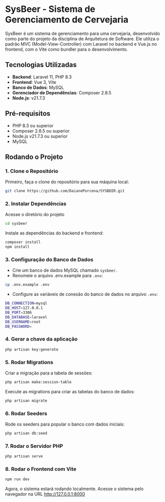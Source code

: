 # SysBeer - Sistema de Gerenciamento de Cervejaria

SysBeer é um sistema de gerenciamento para uma cervejaria, desenvolvido como parte do projeto da disciplina de Arquitetura de Software. Ele utiliza o padrão MVC (Model-View-Controller) com Laravel no backend e Vue.js no frontend, com o Vite como bundler para o desenvolvimento.

## Tecnologias Utilizadas

- **Backend**: Laravel 11, PHP 8.3
- **Frontend**: Vue 3, Vite
- **Banco de Dados**: MySQL
- **Gerenciador de Dependências**: Composer 2.8.5
- **Node.js**: v21.7.3

## Pré-requisitos

- PHP 8.3 ou superior
- Composer 2.8.5 ou superior
- Node.js v21.7.3 ou superior
- MySQL

## Rodando o Projeto

### 1. Clone o Repositório

Primeiro, faça o clone do repositório para sua máquina local:

```bash
git clone https://github.com/DaianePorcena/SYSBEER.git
```

### 2. Instalar Dependências

Acesse o diretório do projeto

```bash
cd sysbeer
```

Instale as dependências do backend e frontend:

```bash
composer install
npm install
```

### 3. Configuração do Banco de Dados

- Crie um banco de dados MySQL chamado ```sysbeer```.
- Renomeie o arquivo .env.example para ```.env```:

```bash
cp .env.example .env
```

- Configure as variáveis de conexão do banco de dados no arquivo ```.env```:

```bash
DB_CONNECTION=mysql
DB_HOST=127.0.0.1
DB_PORT=3306
DB_DATABASE=laravel
DB_USERNAME=root
DB_PASSWORD=
```

### 4. Gerar a chave da aplicação

```bash
php artisan key:generate
```

### 5. Rodar Migrations

Criar a migração para a tabela de sessões:

```bash
php artisan make:session-table
```

Execute as migrations para criar as tabelas do banco de dados:

```bash
php artisan migrate
```

### 6. Rodar Seeders

Rode os seeders para popular o banco com dados iniciais:

```bash
php artisan db:seed
```

### 7. Rodar o Servidor PHP

```bash
php artisan serve
```

### 8. Rodar o Frontend com Vite

```bash
npm run dev
```

Agora, o sistema estará rodando localmente. Acesse o sistema pelo navegador na URL http://127.0.0.1:8000
